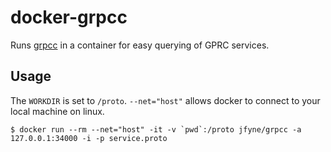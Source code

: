 # docker-grpcc

Runs [grpcc](https://github.com/njpatel/grpcc) in a container for easy querying of GPRC services.

## Usage

The `WORKDIR` is set to `/proto`. `--net="host"` allows docker to connect to your local machine on linux.

```
$ docker run --rm --net="host" -it -v `pwd`:/proto jfyne/grpcc -a 127.0.0.1:34000 -i -p service.proto
```
